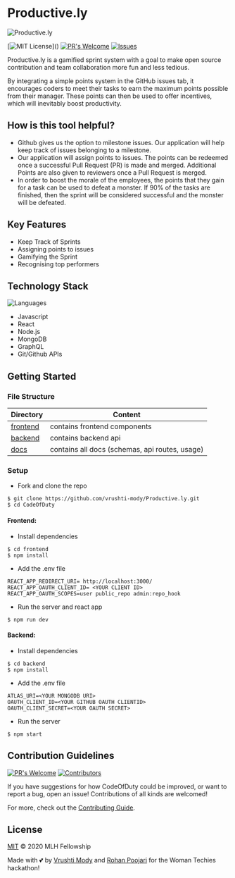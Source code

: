 # Productive.ly
![Productive.ly](https://boringrails.com/images/github-actions-ci.png)


[![MIT License](https://img.shields.io/apm/l/atomic-design-ui.svg?)]() 
[![PR's Welcome](https://img.shields.io/badge/PRs-welcome-brightgreen.svg?style=flat)](https://github.com/vrushti-mody/Productive.ly/pulls)
[![Issues](https://img.shields.io/github/issues-raw/vrushti-mody/Productive.ly)](https://github.com/vrushti-mody/Productive.ly/issues) 


Productive.ly is a gamified sprint system with a goal to make open source contribution and team collaboration more fun and less tedious.

By integrating a simple points system in the GitHub issues tab, it encourages coders to meet their tasks to earn the maximum points possible from their manager. These points can then be used to offer incentives, which will inevitably boost productivity.


## How is this tool helpful?

- Github gives us the option to milestone issues. Our application will help keep track of issues belonging to a milestone.
- Our application will assign points to issues. The points can be redeemed once a successful Pull Request (PR) is made and merged. Additional Points are also given to reviewers once a Pull Request is merged.
- In order to boost the morale of the employees, the points that they gain for a task can be used to defeat a monster. If 90% of the tasks are finished, then the sprint will be considered successful and the monster will be defeated.


## Key Features

- Keep Track of Sprints
- Assigning points to issues
- Gamifying the Sprint
- Recognising top performers

## Technology Stack
![Languages](https://img.shields.io/github/languages/count/vrushti-mody/Productive.ly)
- Javascript
- React
- Node.js
- MongoDB
- GraphQL
- Git/Github APIs


## Getting Started

### File Structure

| Directory                                                                                         | Content                      |
| --------------------------------------------------------------------------------------------------| ---------------------------- |
| [frontend](https://github.com/vrushti-mody/Productive.ly/tree/main/frontend) | contains frontend components |
| [backend](https://github.com/vrushti-mody/Productive.ly/tree/main/backend)   | contains backend api         |
| [docs](https://github.com/vrushti-mody/Productive.ly/tree/main/docs)         | contains all docs (schemas, api routes, usage) |

### Setup

- Fork and clone the repo

```
$ git clone https://github.com/vrushti-mody/Productive.ly.git
$ cd CodeOfDuty
```

#### Frontend:
- Install dependencies
```
$ cd frontend
$ npm install
```
- Add the .env file
```
REACT_APP_REDIRECT_URI= http://localhost:3000/
REACT_APP_OAUTH_CLIENT_ID= <YOUR CLIENT ID>
REACT_APP_OAUTH_SCOPES=user public_repo admin:repo_hook
```

- Run the server and react app

```
$ npm run dev
```

#### Backend:
- Install dependencies
```
$ cd backend
$ npm install
```

- Add the .env file
```
ATLAS_URI=<YOUR MONGODB URI>
OAUTH_CLIENT_ID=<YOUR GITHUB OAUTH CLIENTID>
OAUTH_CLIENT_SECRET=<YOUR OAUTH SECRET>

```

- Run the server
```
$ npm start
```

## Contribution Guidelines
[![PR's Welcome](https://img.shields.io/github/issues-pr-raw/vrushti-mody/Productive.ly)]()
[![Contributors](https://img.shields.io/github/contributors/vrushti-mody/Productive.ly)]()

If you have suggestions for how CodeOfDuty could be improved, or want to report a bug, open an issue! Contributions of all kinds are welcomed!

For more, check out the [Contributing Guide](./CONTRIBUTING.md).

## License

[MIT](LICENSE) © 2020 MLH Fellowship

Made with 💕 by [Vrushti Mody](https://github.com/vrushti-mody) and [Rohan Poojari](https://github.com/RoRogers7) for the Woman Techies hackathon!
